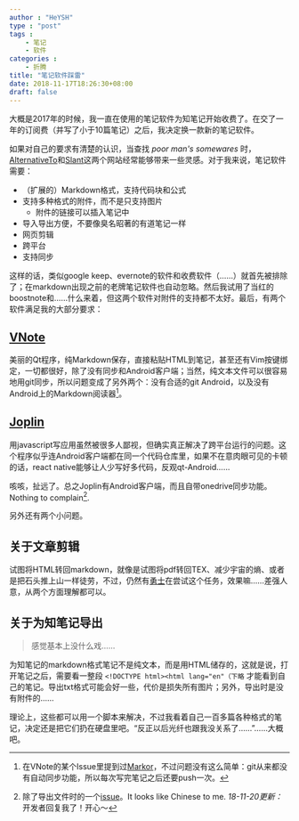 ```yaml
---
author : "HeYSH"
type : "post"
tags :
    - 笔记
    - 软件
categories :
    - 折腾
title: "笔记软件踩雷"
date: 2018-11-17T18:26:30+08:00
draft: false
---
```


大概是2017年的时候，我一直在使用的笔记软件为知笔记开始收费了。在交了一年的订阅费（并写了小于10篇笔记）之后，我决定换一款新的笔记软件。

如果对自己的要求有清楚的认识，当查找 *poor man's somewares* 时，[AlternativeTo](https://alternativeto.net/software/evernote/)和[Slant](https://www.slant.co/topics/2463/~best-evernote-alternatives)这两个网站经常能够带来一些灵感。对于我来说，笔记软件需要：

- （扩展的）Markdown格式，支持代码块和公式
- 支持多种格式的附件，而不是只支持图片
    - 附件的链接可以插入笔记中
- 导入导出方便，不要像臭名昭著的有道笔记一样
- 网页剪辑
- 跨平台
- 支持同步

这样的话，类似google keep、evernote的软件和收费软件（……）就首先被排除了；在markdown出现之前的老牌笔记软件也自动忽略。然后我试用了当红的boostnote和……什么来着，但这两个软件对附件的支持都不太好。最后，有两个软件满足我的大部分要求：

## [VNote](https://tamlok.github.io/vnote/)

美丽的Qt程序，纯Markdown保存，直接粘贴HTML到笔记，甚至还有Vim按键绑定，一切都很好，除了没有同步和Android客户端；当然，纯文本文件可以很容易地用git同步，所以问题变成了另外两个：没有合适的git Android，以及没有Android上的Markdown阅读器[^1]。

## [Joplin](https://joplin.cozic.net)

用javascript写应用虽然被很多人鄙视，但确实真正解决了跨平台运行的问题。这个程序似乎连Android客户端都在同一个代码仓库里，如果不在意肉眼可见的卡顿的话，react native能够让人少写好多代码，反观qt-Android……

咳咳，扯远了。总之Joplin有Android客户端，而且自带onedrive同步功能。Nothing to complain[^2].

另外还有两个小问题。

## 关于文章剪辑

试图将HTML转回markdown，就像是试图将pdf转回TEX、减少宇宙的熵、或者是把石头推上山一样徒劳，不过，仍然有[勇士](https://github.com/domchristie/turndown)在尝试这个任务，效果嘛……差强人意，从两个方面理解都可以。

## 关于为知笔记导出

> 感觉基本上没什么戏……

为知笔记的markdown格式笔记不是纯文本，而是用HTML储存的，这就是说，打开笔记之后，需要看一整段
`<!DOCTYPE html><html lang="en"（下略`
才能看到自己的笔记。导出txt格式可能会好一些，代价是损失所有图片；另外，导出时是没有附件的……

理论上，这些都可以用一个脚本来解决，不过我看着自己一百多篇各种格式的笔记，决定还是把它们扔在硬盘里吧。“反正以后光纤也跟我没关系了……”……大概吧。

[^1]:在VNote的某个Issue里提到过[Markor](https://github.com/gsantner/markor)，不过问题没有这么简单：git从来都没有自动同步功能，所以每次写完笔记之后还要push一次。

[^2]:除了导出文件时的一个[issue](https://github.com/laurent22/joplin/issues/853)。It looks like Chinese to me. *18-11-20更新：* 开发者回复我了！开心～
